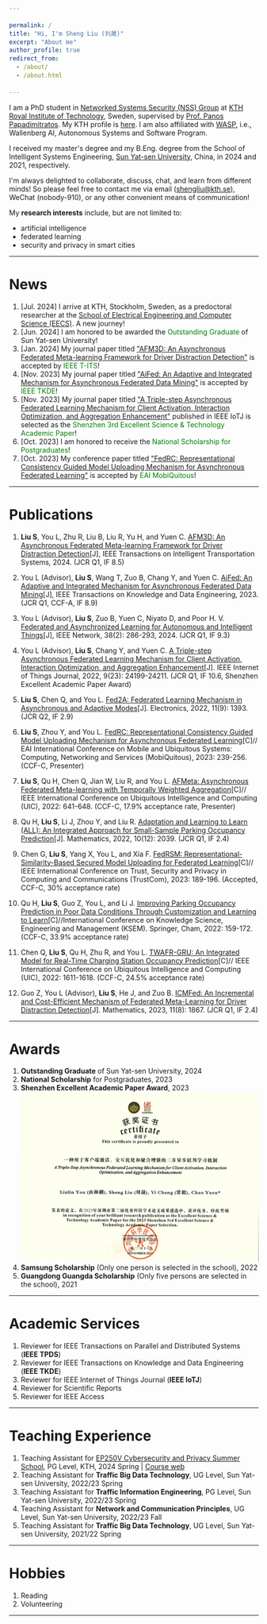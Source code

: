 ```yaml
---

permalink: /
title: "Hi, I'm Sheng Liu (刘晟)"
excerpt: "About me"
author_profile: true
redirect_from: 
  - /about/
  - /about.html

---
```


I am a PhD student in [Networked Systems Security (NSS) Group](https://nss.proj.kth.se/) at [KTH Royal Institute of Technology](https://www.kth.se/), Sweden, supervised by [Prof. Panos Papadimitratos](https://people.kth.se/~papadim/). My KTH profile is [here](https://www.kth.se/profile/shengliu/). I am also affiliated with [WASP](https://wasp-sweden.org/), i.e., Wallenberg AI, Autonomous Systems and Software Program. 

I received my master's degree and my B.Eng. degree from the School of  Intelligent Systems Engineering, [Sun Yat-sen University](https://www.sysu.edu.cn/), China, in 2024 and 2021, respectively. 

I'm always delighted to collaborate, discuss, chat, and learn from different minds! So please feel free to contact me via email (shengliu@kth.se), WeChat (nobody-910), or any other convenient means of communication!

My **research interests** include, but are not limited to: 
* artificial intelligence
* federated learning
* security and privacy in smart cities

---

News
======
1. [Jul. 2024] I arrive at KTH, Stockholm, Sweden, as a predoctoral researcher at the [School of Electrical Engineering and Computer Science (EECS)](https://www.kth.se/en/eecs). A new journey!
1. [Jun. 2024] I am honored to be awarded the <font color=green>Outstanding Graduate</font> of Sun Yat-sen University!
1. [Jan. 2024] My journal paper titled ["AFM3D: An Asynchronous Federated Meta-learning Framework for Driver Distraction Detection"](https://ieeexplore.ieee.org/document/10423999) is accepted by <font color=green>IEEE T-ITS</font>!
1. [Nov. 2023] My journal paper titled ["AiFed: An Adaptive and Integrated Mechanism for Asynchronous Federated Data Mining"](https://ieeexplore.ieee.org/document/10316646) is accepted by <font color=green>IEEE TKDE</font>!
1. [Nov. 2023] My journal paper titled ["A Triple-step Asynchronous Federated Learning Mechanism for Client Activation, Interaction Optimization, and Aggregation Enhancement"](https://ieeexplore.ieee.org/abstract/document/9815310) published in IEEE IoTJ is selected as the <font color=green>Shenzhen 3rd Excellent Science & Technology Academic Paper</font>!
1. [Oct. 2023] I am honored to receive the <font color=green>National Scholarship for Postgraduates</font>!
1. [Oct. 2023] My conference paper titled ["FedRC: Representational Consistency Guided Model Uploading Mechanism for Asynchronous Federated Learning"](https://link.springer.com/chapter/10.1007/978-3-031-63989-0_12) is accepted by <font color=green>EAI MobiQuitous</font>! 

---

Publications
======
1. **Liu S**, You L, Zhu R, Liu B, Liu R, Yu H, and Yuen C. [AFM3D: An Asynchronous Federated Meta-learning Framework for Driver Distraction Detection](https://ieeexplore.ieee.org/document/10423999)[J], IEEE Transactions on Intelligent Transportation Systems, 2024. (JCR Q1, IF 8.5)

1. You L (Advisor),  **Liu S**, Wang T, Zuo B, Chang Y, and Yuen C. [AiFed: An Adaptive and Integrated Mechanism for Asynchronous Federated Data Mining](https://ieeexplore.ieee.org/document/10316646)[J], IEEE Transactions on Knowledge and Data Engineering, 2023. (JCR Q1, CCF-A, IF 8.9)

1. You L (Advisor),  **Liu S**, Zuo B, Yuen C, Niyato D, and Poor H. V. [Federated and Asynchronized Learning for Autonomous and Intelligent Things](https://ieeexplore.ieee.org/document/10274563)[J], IEEE Network, 38(2): 286-293, 2024. (JCR Q1, IF 9.3) 

1. You L (Advisor), **Liu S**, Chang Y, and Yuen C. [A Triple-step Asynchronous Federated Learning Mechanism for Client Activation, Interaction Optimization, and Aggregation Enhancement](https://ieeexplore.ieee.org/abstract/document/9815310)[J]. IEEE Internet of Things Journal, 2022, 9(23): 24199-24211. (JCR Q1, IF 10.6, Shenzhen Excellent Academic Paper Award)

1.  **Liu S**, Chen Q, and You L. [Fed2A: Federated Learning Mechanism in Asynchronous and Adaptive Modes](https://www.mdpi.com/2079-9292/11/9/1393)[J]. Electronics, 2022, 11(9): 1393. (JCR Q2, IF 2.9)

1. **Liu S**, Zhou Y, and You L. [FedRC: Representational Consistency Guided Model Uploading Mechanism for Asynchronous Federated Learning](https://link.springer.com/chapter/10.1007/978-3-031-63989-0_12)[C]// EAI International Conference on Mobile and Ubiquitous Systems: Computing, Networking and Services (MobiQuitous), 2023: 239-256. (CCF-C, Presenter)

1. **Liu S**, Qu H, Chen Q, Jian W, Liu R, and You L. [AFMeta: Asynchronous Federated Meta-learning with Temporally Weighted Aggregation](https://ieeexplore.ieee.org/document/10189596)[C]// IEEE International Conference on Ubiquitous Intelligence and Computing (UIC), 2022: 641-648. (CCF-C, 17.9% acceptance rate, Presenter)

1. Qu H, **Liu S**, Li J, Zhou Y, and Liu R. [Adaptation and Learning to Learn (ALL): An Integrated Approach for Small-Sample Parking Occupancy Prediction](https://www.mdpi.com/2227-7390/10/12/2039)[J]. Mathematics, 2022, 10(12): 2039. (JCR Q1, IF 2.4)

1. Chen G, **Liu S**, Yang X, You L, and Xia F. [FedRSM: Representational-Similarity-Based Secured Model Uploading for Federated Learning](https://ieeexplore.ieee.org/abstract/document/10538768)[C]// IEEE International Conference on Trust, Security and Privacy in Computing and Communications (TrustCom), 2023: 189-196. (Accepted, CCF-C, 30% acceptance rate)

1. Qu H, **Liu S**, Guo Z, You L, and Li J. [Improving Parking Occupancy Prediction in Poor Data Conditions Through Customization and Learning to Learn](https://link.springer.com/chapter/10.1007/978-3-031-10983-6_13)[C]//International Conference on Knowledge Science, Engineering and Management (KSEM). Springer, Cham, 2022: 159-172. (CCF-C, 33.9% acceptance rate)

1. Chen Q, **Liu S**, Qu H, Zhu R, and You L. [TWAFR-GRU: An Integrated Model for Real-Time Charging Station Occupancy Prediction](https://ieeexplore.ieee.org/document/10189531)[C]// IEEE International Conference on Ubiquitous Intelligence and Computing (UIC), 2022: 1611-1618. (CCF-C, 24.5% acceptance rate)

1. Guo Z, You L (Advisor), **Liu S**, He J, and Zuo B. [ICMFed: An Incremental and Cost-Efficient Mechanism of Federated Meta-Learning for Driver Distraction Detection](https://www.mdpi.com/2227-7390/11/8/1867)[J]. Mathematics, 2023, 11(8): 1867. (JCR Q1, IF 2.4)


---

Awards
======
1. **Outstanding Graduate** of Sun Yat-sen University, 2024
1. **National Scholarship** for Postgraduates, 2023
1. **Shenzhen Excellent Academic Paper Award**, 2023 <br/><img src='/images/about/shenzhen excellent paper.png' width= "500">
1. **Samsung Scholarship** (Only one person is selected in the school), 2022
1. **Guangdong Guangda Scholarship** (Only five persons are selected in the school), 2021

---

Academic Services
======
1. Reviewer for IEEE Transactions on Parallel and Distributed Systems (**IEEE TPDS**)
1. Reviewer for IEEE Transactions on Knowledge and Data Engineering (**IEEE TKDE**)
1. Reviewer for IEEE Internet of Things Journal (**IEEE IoTJ**)
1. Reviewer for Scientific Reports
1. Reviewer for IEEE Access

---

Teaching Experience
======
1. Teaching Assistant for [EP250V Cybersecurity and Privacy Summer School](https://www.kth.se/student/kurser/kurs/EP250V), PG Level, KTH, 2024 Spring | [Course web](https://www.kth.se/social/course/EP250V/)
1. Teaching Assistant for **Traffic Big Data Technology**, UG Level, Sun Yat-sen University, 2022/23 Spring 
1. Teaching Assistant for **Traffic Information Engineering**, PG Level, Sun Yat-sen University, 2022/23 Spring
1. Teaching Assistant for **Network and Communication Principles**, UG Level, Sun Yat-sen University, 2022/23 Fall
1. Teaching Assistant for **Traffic Big Data Technology**, UG Level, Sun Yat-sen University, 2021/22 Spring

---

Hobbies
======
1. Reading
1. Volunteering

---

<script type="text/javascript" id="clustrmaps" src="//clustrmaps.com/map_v2.js?d=zbtbwNph-8mA-TtX4C-O5RtfPs6GN9nSSv5mfoPEwZw&cl=ffffff&w=a"></script>



